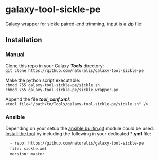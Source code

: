 # galaxy-tool-sickle-pe
Galaxy wrapper for sickle paired-end trimming, input is a zip file


## Installation
### Manual
Clone this repo in your Galaxy ***Tools*** directory:  
`git clone https://github.com/naturalis/galaxy-tool-sickle-pe `  

Make the python script executable:  
`chmod 755 galaxy-tool-sickle-pe/sickle.sh`  
`chmod 755 galaxy-tool-sickle-pe/sickle_wrapper.py` 

Append the file ***tool_conf.xml***:    
`<tool file="/path/to/Tools/galaxy-tool-sickle-pe/sickle.sh" />`  

### Ansible
Depending on your setup the [ansible.builtin.git](https://docs.ansible.com/ansible/latest/collections/ansible/builtin/git_module.html) module could be used.  
[Install the tool](https://docs.ansible.com/ansible/latest/collections/ansible/builtin/git_module.html#examples) 
by including the following in your dedicated ***.yml** file:  

`  - repo: https://github.com/naturalis/galaxy-tool-sickle-pe`  
&ensp;&ensp;`file: sickle.xml`  
&ensp;&ensp;`version: master`  
